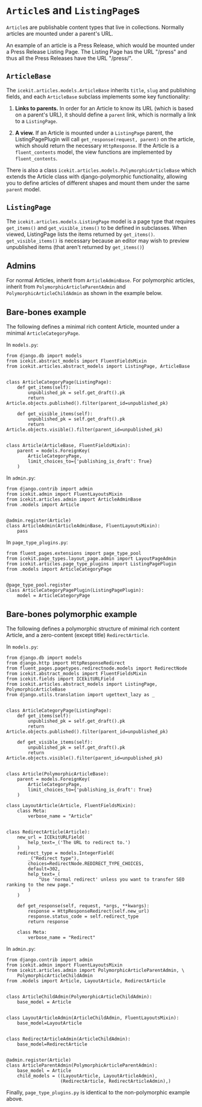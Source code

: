 # `Article`s and `ListingPage`s

`Article`s are publishable content types that live in collections. Normally
articles are mounted under a parent's URL.

An example of an article is a Press Release, which would be mounted under a
Press Release Listing Page. The Listing Page has the URL "/press" and thus all
the Press Releases have the URL "/press/<slug>".

## `ArticleBase`

The `icekit.articles.models.ArticleBase` inherits `title`, `slug` and
publishing fields, and each `ArticleBase` subclass implements some key
functionality:

1. **Links to parents.**
In order for an Article to know its URL (which is based on a parent's URL), it
should define a `parent` link, which is normally a link to a `ListingPage`.

1. **A view.**
If an Article is mounted under a `ListingPage` parent, the ListingPagePlugin
will call `get_response(request, parent)` on the article, which should
return the necessary `HttpResponse`. If the Article is a `fluent_contents`
model, the view functions are implemented by `fluent_contents`.

There is also a class `icekit.articles.models.PolymorphicArticleBase` which
extends the Article class with django-polymorphic functionality, allowing
you to define articles of different shapes and mount them under the same
`parent` model.

## `ListingPage`

The `icekit.articles.models.ListingPage` model is a page type that requires
`get_items()` and `get_visible_items()` to be defined in subclasses.
When viewed, ListingPage lists the items returned by `get_items()`.
`get_visible_items()` is necessary because an editor may wish to preview
unpublished items (that aren't returned by `get_items()`)

## Admins

For normal Articles, inherit from `ArticleAdminBase`. For polymorphic articles,
inherit from `PolymorphicArticleParentAdmin` and `PolymorphicArticleChildAdmin`
as shown in the example below.

## Bare-bones example

The following defines a minimal rich content Article, mounted under a
minimal `ArticleCategoryPage`.

In `models.py`:

    from django.db import models
    from icekit.abstract_models import FluentFieldsMixin
    from icekit.articles.abstract_models import ListingPage, ArticleBase


    class ArticleCategoryPage(ListingPage):
        def get_items(self):
            unpublished_pk = self.get_draft().pk
            return Article.objects.published().filter(parent_id=unpublished_pk)

        def get_visible_items(self):
            unpublished_pk = self.get_draft().pk
            return Article.objects.visible().filter(parent_id=unpublished_pk)


    class Article(ArticleBase, FluentFieldsMixin):
        parent = models.ForeignKey(
            ArticleCategoryPage,
            limit_choices_to={'publishing_is_draft': True}
        )

In `admin.py`:

    from django.contrib import admin
    from icekit.admin import FluentLayoutsMixin
    from icekit.articles.admin import ArticleAdminBase
    from .models import Article


    @admin.register(Article)
    class ArticleAdmin(ArticleAdminBase, FluentLayoutsMixin):
        pass

In `page_type_plugins.py`:

    from fluent_pages.extensions import page_type_pool
    from icekit.page_types.layout_page.admin import LayoutPageAdmin
    from icekit.articles.page_type_plugins import ListingPagePlugin
    from .models import ArticleCategoryPage


    @page_type_pool.register
    class ArticleCategoryPagePlugin(ListingPagePlugin):
        model = ArticleCategoryPage


## Bare-bones polymorphic example

The following defines a polymorphic structure of minimal rich content Article,
and a zero-content (except title) `RedirectArticle`.

In `models.py`:

    from django.db import models
    from django.http import HttpResponseRedirect
    from fluent_pages.pagetypes.redirectnode.models import RedirectNode
    from icekit.abstract_models import FluentFieldsMixin
    from icekit.fields import ICEkitURLField
    from icekit.articles.abstract_models import ListingPage, PolymorphicArticleBase
    from django.utils.translation import ugettext_lazy as _


    class ArticleCategoryPage(ListingPage):
        def get_items(self):
            unpublished_pk = self.get_draft().pk
            return Article.objects.published().filter(parent_id=unpublished_pk)

        def get_visible_items(self):
            unpublished_pk = self.get_draft().pk
            return Article.objects.visible().filter(parent_id=unpublished_pk)


    class Article(PolymorphicArticleBase):
        parent = models.ForeignKey(
            ArticleCategoryPage,
            limit_choices_to={'publishing_is_draft': True}
        )

    class LayoutArticle(Article, FluentFieldsMixin):
        class Meta:
            verbose_name = "Article"


    class RedirectArticle(Article):
        new_url = ICEkitURLField(
            help_text=_('The URL to redirect to.')
        )
        redirect_type = models.IntegerField(
            _("Redirect type"),
            choices=RedirectNode.REDIRECT_TYPE_CHOICES,
            default=302,
            help_text=_(
                "Use 'normal redirect' unless you want to transfer SEO ranking to the new page."
            )
        )

        def get_response(self, request, *args, **kwargs):
            response = HttpResponseRedirect(self.new_url)
            response.status_code = self.redirect_type
            return response

        class Meta:
            verbose_name = "Redirect"

In `admin.py`:

    from django.contrib import admin
    from icekit.admin import FluentLayoutsMixin
    from icekit.articles.admin import PolymorphicArticleParentAdmin, \
        PolymorphicArticleChildAdmin
    from .models import Article, LayoutArticle, RedirectArticle


    class ArticleChildAdmin(PolymorphicArticleChildAdmin):
        base_model = Article


    class LayoutArticleAdmin(ArticleChildAdmin, FluentLayoutsMixin):
        base_model=LayoutArticle


    class RedirectArticleAdmin(ArticleChildAdmin):
        base_model=RedirectArticle


    @admin.register(Article)
    class ArticleParentAdmin(PolymorphicArticleParentAdmin):
        base_model = Article
        child_models = ((LayoutArticle, LayoutArticleAdmin),
                        (RedirectArticle, RedirectArticleAdmin),)


Finally, `page_type_plugins.py` is identical to the non-polymorphic example above.
